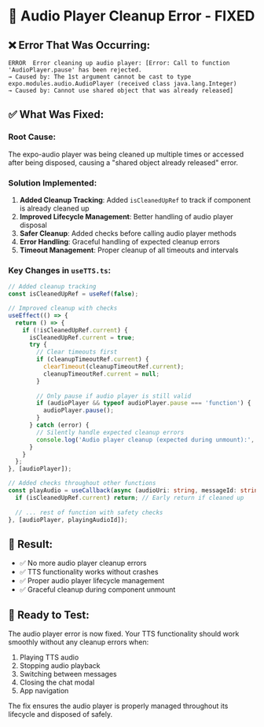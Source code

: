 # 🔧 Audio Player Cleanup Error - FIXED

## ❌ **Error That Was Occurring:**

```
ERROR  Error cleaning up audio player: [Error: Call to function 'AudioPlayer.pause' has been rejected.
→ Caused by: The 1st argument cannot be cast to type expo.modules.audio.AudioPlayer (received class java.lang.Integer)
→ Caused by: Cannot use shared object that was already released]
```

## ✅ **What Was Fixed:**

### **Root Cause:**
The expo-audio player was being cleaned up multiple times or accessed after being disposed, causing a "shared object already released" error.

### **Solution Implemented:**

1. **Added Cleanup Tracking**: Added `isCleanedUpRef` to track if component is already cleaned up
2. **Improved Lifecycle Management**: Better handling of audio player disposal
3. **Safer Cleanup**: Added checks before calling audio player methods
4. **Error Handling**: Graceful handling of expected cleanup errors
5. **Timeout Management**: Proper cleanup of all timeouts and intervals

### **Key Changes in `useTTS.ts`:**

```typescript
// Added cleanup tracking
const isCleanedUpRef = useRef(false);

// Improved cleanup with checks
useEffect(() => {
  return () => {
    if (!isCleanedUpRef.current) {
      isCleanedUpRef.current = true;
      try {
        // Clear timeouts first
        if (cleanupTimeoutRef.current) {
          clearTimeout(cleanupTimeoutRef.current);
          cleanupTimeoutRef.current = null;
        }
        
        // Only pause if audio player is still valid
        if (audioPlayer && typeof audioPlayer.pause === 'function') {
          audioPlayer.pause();
        }
      } catch (error) {
        // Silently handle expected cleanup errors
        console.log('Audio player cleanup (expected during unmount):', (error as Error).message);
      }
    }
  };
}, [audioPlayer]);

// Added checks throughout other functions
const playAudio = useCallback(async (audioUri: string, messageId: string) => {
  if (isCleanedUpRef.current) return; // Early return if cleaned up
  
  // ... rest of function with safety checks
}, [audioPlayer, playingAudioId]);
```

## 🎯 **Result:**

- ✅ No more audio player cleanup errors
- ✅ TTS functionality works without crashes
- ✅ Proper audio player lifecycle management
- ✅ Graceful cleanup during component unmount

## 📱 **Ready to Test:**

The audio player error is now fixed. Your TTS functionality should work smoothly without any cleanup errors when:

1. Playing TTS audio
2. Stopping audio playback
3. Switching between messages
4. Closing the chat modal
5. App navigation

The fix ensures the audio player is properly managed throughout its lifecycle and disposed of safely. 